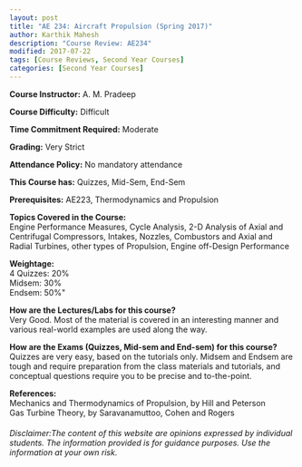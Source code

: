 ```yaml
---
layout: post
title: "AE 234: Aircraft Propulsion (Spring 2017)"
author: Karthik Mahesh
description: "Course Review: AE234"
modified: 2017-07-22
tags: [Course Reviews, Second Year Courses]
categories: [Second Year Courses]
---
```


**Course Instructor:** A. M. Pradeep

**Course Difficulty:** Difficult

**Time Commitment Required:** Moderate

**Grading:** Very Strict

**Attendance Policy:** No mandatory attendance

**This Course has:** Quizzes, Mid-Sem, End-Sem

**Prerequisites:** AE223, Thermodynamics and Propulsion

**Topics Covered in the Course:**  
Engine Performance Measures, Cycle Analysis, 2-D Analysis of Axial and Centrifugal Compressors, Intakes, Nozzles, Combustors and Axial and Radial Turbines, other types of Propulsion, Engine off-Design Performance

**Weightage:**  
4 Quizzes: 20%  
Midsem: 30%  
Endsem: 50%"

**How are the Lectures/Labs for this course?**  
Very Good. Most of the material is covered in an interesting manner and various real-world examples are used along the way.

**How are the Exams (Quizzes, Mid-sem and End-sem) for this course?**  
Quizzes are very easy, based on the tutorials only. Midsem and Endsem are tough and require preparation from the class materials and tutorials, and conceptual questions require you to be precise and to-the-point.

**References:**  
Mechanics and Thermodynamics of Propulsion, by Hill and Peterson  
Gas Turbine Theory, by Saravanamuttoo, Cohen and Rogers

###### Disclaimer:The content of this website are opinions expressed by individual students. The information provided is for guidance purposes. Use the information at your own risk. 
